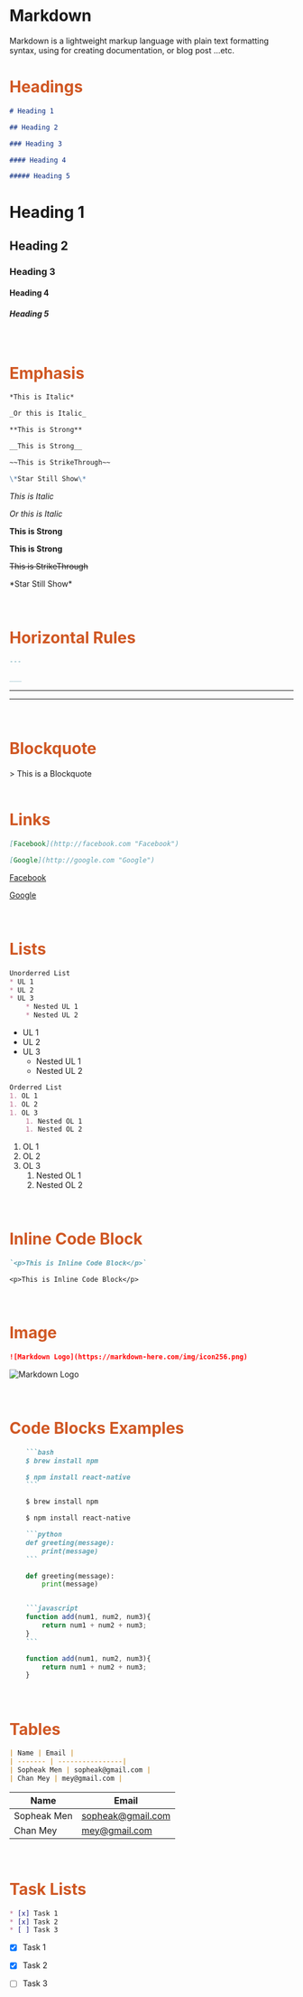 # Markdown

Markdown is a lightweight markup language with plain text formatting syntax, using for creating documentation, or blog post ...etc.
<br>


<h1 style="color:#d05723">Headings</h1>

```markdown
# Heading 1 

## Heading 2

### Heading 3

#### Heading 4

##### Heading 5
``` 

# Heading 1
## Heading 2
### Heading 3
#### Heading 4
##### Heading 5

<br>


<h1 style="color:#d05723">Emphasis</h1>

```markdown
*This is Italic*

_Or this is Italic_

**This is Strong**

__This is Strong__

~~This is StrikeThrough~~

\*Star Still Show\*
```
*This is Italic*

_Or this is Italic_

**This is Strong**

__This is Strong__

~~This is StrikeThrough~~

\*Star Still Show\*

<br>

<!-- Horizontal Rule -->
<h1 style="color:#d05723">Horizontal Rules</h1>

```markdown
---

___
```
---

___

<br>

<h1 style="color:#d05723">Blockquote</h1>
> This is a Blockquote

<br>
<br>

<h1 style="color:#d05723">Links</h1>

```markdown
[Facebook](http://facebook.com "Facebook")

[Google](http://google.com "Google")
```

[Facebook](http://facebook.com "Facebook")

[Google](http://google.com "Google")

<br>


<h1 style="color:#d05723">Lists</h1>

```markdown
Unorderred List
* UL 1
* UL 2
* UL 3
    * Nested UL 1
    * Nested UL 2
```

* UL 1
* UL 2
* UL 3
    * Nested UL 1
    * Nested UL 2

```markdown
Orderred List
1. OL 1
1. OL 2
1. OL 3
    1. Nested OL 1
    1. Nested OL 2
```

1. OL 1
1. OL 2
1. OL 3
    1. Nested OL 1
    1. Nested OL 2

<br>

<h1 style="color:#d05723">Inline Code Block</h1>

```markdown
`<p>This is Inline Code Block</p>`
```

`<p>This is Inline Code Block</p>`

<br>

<h1 style="color:#d05723">Image</h1>

```markdown
![Markdown Logo](https://markdown-here.com/img/icon256.png)
```

![Markdown Logo](https://markdown-here.com/img/icon256.png)

<br>

<h1 style="color:#d05723">Code Blocks Examples</h1>

```markdown
    ```bash
    $ brew install npm

    $ npm install react-native
    ```
```

```bash
    $ brew install npm

    $ npm install react-native
```

```markdown
    ```python
    def greeting(message):
        print(message)
    ```
```

```python
    def greeting(message):
        print(message)
```

```markdown

    ```javascript
    function add(num1, num2, num3){
        return num1 + num2 + num3;
    }
    ```
```

```javascript
    function add(num1, num2, num3){
        return num1 + num2 + num3;
    }
```

<br>
<h1 style="color:#d05723">Tables</h1>

```markdown
| Name | Email |
| ------- | ----------------|
| Sopheak Men | sopheak@gmail.com |
| Chan Mey | mey@gmail.com |
```

| Name | Email |
| ------- | ----------------|
| Sopheak Men | sopheak@gmail.com |
| Chan Mey | mey@gmail.com |

<br>
<h1 style="color:#d05723">Task Lists</h1>

```markdown
* [x] Task 1
* [x] Task 2
* [ ] Task 3
```
* [x] Task 1
* [x] Task 2
* [ ] Task 3


